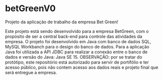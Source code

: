 # betGreenV0
Projeto da aplicação de trabalho da empresa Bet Green!

Este projeto está sendo desenvolvido para a empresa BetGreen, com o propósito de ser a central back-end para controle das atividades da empresa.
O projeto foi desenvolvido em Java com banco de dados SQL, MySQL Workbanch para o design do banco de dados.
Para a aplicação Java foi utilizada a API JDBC para realizar a conexão entre o banco de dados e versão do Java: Java SE 15.
OBSERVAÇÃO: por se tratar do protótipo, este repositório está autorizado para servir de portifólio e ter acesso público, pois não contem acesso aos
dados reais e projeto final que será entregue a empresa.
